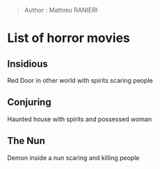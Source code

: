 > Author : Mathieu RANIERI

# List of horror movies

## Insidious

Red Door in other world with spirits scaring people

## Conjuring

Haunted house with spirits and possessed woman

## The Nun

Demon inside a nun scaring and killing people